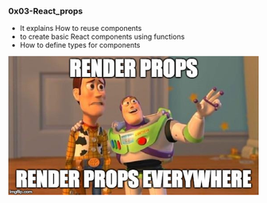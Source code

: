 
<h3>0x03-React_props</h3>
<ul>
    <li>It explains How to reuse components</li>
    <li>to create basic React components using functions</li>
    <li>How to define types for components</li>
</ul>
<img src="./propsMeme.jpeg">